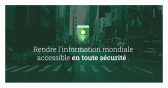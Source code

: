 <img src="https://github.com/NGcodeX/NGcodeX_Server/blob/main/.github/workflows/private/safe-browsing.PNG?raw=true">
